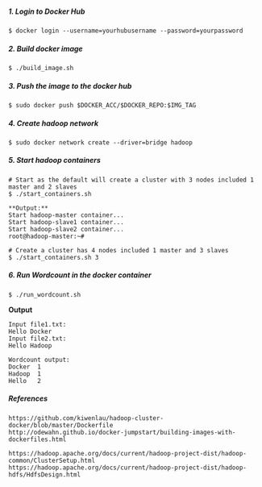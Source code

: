 ##### 1. Login to Docker Hub
```
$ docker login --username=yourhubusername --password=yourpassword
```

##### 2. Build docker image
```
$ ./build_image.sh
```

##### 3. Push the image to the docker hub
```
$ sudo docker push $DOCKER_ACC/$DOCKER_REPO:$IMG_TAG
```

##### 4. Create hadoop network
```
$ sudo docker network create --driver=bridge hadoop
```

##### 5. Start hadoop containers
```
# Start as the default will create a cluster with 3 nodes included 1 master and 2 slaves
$ ./start_containers.sh

**Output:**
Start hadoop-master container...
Start hadoop-slave1 container...
Start hadoop-slave2 container...
root@hadoop-master:~#

# Create a cluster has 4 nodes included 1 master and 3 slaves
$ ./start_containers.sh 3
```

##### 6. Run Wordcount in the docker container
```
$ ./run_wordcount.sh
```

**Output**
```
Input file1.txt:
Hello Docker
Input file2.txt:
Hello Hadoop

Wordcount output:
Docker  1
Hadoop  1
Hello   2
```

##### References
```
https://github.com/kiwenlau/hadoop-cluster-docker/blob/master/Dockerfile
http://odewahn.github.io/docker-jumpstart/building-images-with-dockerfiles.html

https://hadoop.apache.org/docs/current/hadoop-project-dist/hadoop-common/ClusterSetup.html
https://hadoop.apache.org/docs/current/hadoop-project-dist/hadoop-hdfs/HdfsDesign.html
```
